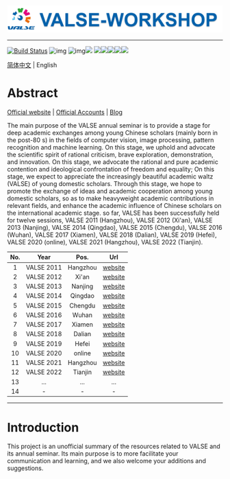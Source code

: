 ![banner](./figure/banner.png)

---

[![Build Status](https://img.shields.io/endpoint.svg?url=https%3A%2F%2Factions-badge.atrox.dev%2Fatrox%2Fsync-dotenv%2Fbadge&style=flat)](https://github.com/isLinXu/VALSE-WorkShop) ![img](https://badgen.net/badge/icon/vison?icon=awesome&label) ![img](https://badgen.net/badge/icon/learning?icon=deepscan&label)![](https://img.shields.io/badge/-Seminar-blue)
![](https://badgen.net/github/stars/isLinXu/VALSE-Workshop)![](https://badgen.net/github/forks/isLinXu/VALSE-Workshop)![](https://badgen.net/github/prs/isLinXu/VALSE-Workshop)![](https://badgen.net/github/releases/isLinXu/VALSE-Workshop)![](https://badgen.net/github/license/isLinXu/VALSE-Workshop)

[简体中文](./README.md) | English

# Abstract

[Official website](http://valser.org/) | [Official Accounts](./figure/wechat.jpg) | [Blog](https://blog.sina.cn/dpool/blog/u/5825767753#type=-1)

The main purpose of the VALSE annual seminar is to provide a stage for deep academic exchanges among young Chinese scholars (mainly born in the post-80 s) in the fields of computer vision, image processing, pattern recognition and machine learning. On this stage, we uphold and advocate the scientific spirit of rational criticism, brave exploration, demonstration, and innovation. On this stage, we advocate the rational and pure academic contention and ideological confrontation of freedom and equality; On this stage, we expect to appreciate the increasingly beautiful academic waltz (VALSE) of young domestic scholars. Through this stage, we hope to promote the exchange of ideas and academic cooperation among young domestic scholars, so as to make heavyweight academic contributions in relevant fields, and enhance the academic influence of Chinese scholars on the international academic stage. so far, VALSE has been successfully held for twelve sessions,  VALSE 2011 (Hangzhou), VALSE 2012 (Xi'an), VALSE 2013 (Nanjing), VALSE 2014 (Qingdao), VALSE 2015 (Chengdu), VALSE 2016 (Wuhan), VALSE 2017 (Xiamen), VALSE 2018 (Dalian), VALSE 2019 (Hefei), VALSE 2020 (online), VALSE 2021 (Hangzhou), VALSE 2022 (Tianjin).

| No.  |    Year    |   Pos.   |                             Url                              |
| :--: | :--------: | :------: | :----------------------------------------------------------: |
|  1   | VALSE 2011 | Hangzhou | [website](http://www.cs.zju.edu.cn/~gpan/valse2011/main.psp) |
|  2   | VALSE 2012 |  Xi'an   |              [website](http://valser.org/2012/)              |
|  3   | VALSE 2013 | Nanjing  |              [website](http://valser.org/2013)               |
|  4   | VALSE 2014 | Qingdao  |              [website](http://valser.org/2014)               |
|  5   | VALSE 2015 | Chengdu  |              [website](http://valser.org/2015)               |
|  6   | VALSE 2016 |  Wuhan   |              [website](http://valser.org/2016)               |
|  7   | VALSE 2017 |  Xiamen  |              [website](http://valser.org/2017)               |
|  8   | VALSE 2018 |  Dalian  |    [website](http://ice.dlut.edu.cn/valse2018/index.html)    |
|  9   | VALSE 2019 |  Hefei   |             [website](http://valser.org/2019/#/)             |
|  10  | VALSE 2020 |  online  |             [website](http://valser.org/2020/#/)             |
|  11  | VALSE 2021 | Hangzhou |             [website](http://valser.org/2021/#/)             |
|  12  | VALSE 2022 | Tianjin  |             [website](http://valser.org/2022/#/)             |
|  13  |    ...     |   ...    |                             ...                              |
|  14  |     -      |    -     |                              -                               |

---

# Introduction

This project is an unofficial summary of the resources related to VALSE and its annual seminar. Its main purpose is to more facilitate your communication and learning, and we also welcome your additions and suggestions.

